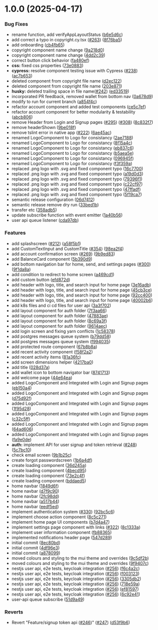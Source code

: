 # 1.0.0 (2025-04-17)


### Bug Fixes

*  rename function, add verifyAppLayoutStatus ([b6e5d6c](https://github.com/AmithPremGit/treetracker-wallet-app/commit/b6e5d6cb507b9a397b09a393e8cdb7e9e14499fe))
* add correct a typo in copyright.cy.tsx ([#263](https://github.com/AmithPremGit/treetracker-wallet-app/issues/263)) ([8f76ba5](https://github.com/AmithPremGit/treetracker-wallet-app/commit/8f76ba5817424d3e20201bd9f339d5ef32e2716a))
* add onboarding ([cb4fb65](https://github.com/AmithPremGit/treetracker-wallet-app/commit/cb4fb6557d53aac6b6c8a4fd545ea5ac40ea5813))
* copyright component name change ([9a218d0](https://github.com/AmithPremGit/treetracker-wallet-app/commit/9a218d0c0f0c1ea7919adf678f4652b69bb69abf))
* copyright component name change ([4dd2c39](https://github.com/AmithPremGit/treetracker-wallet-app/commit/4dd2c39d84302493c32082e61e1add5b28f238ce))
* correct button click behavior ([fa480ef](https://github.com/AmithPremGit/treetracker-wallet-app/commit/fa480efeed31806913b1103b30951ce357f0b8eb))
* **css:** fixed css properties ([73e0883](https://github.com/AmithPremGit/treetracker-wallet-app/commit/73e088338cddb087dcb4e9d6f0f4be190ed2b6e2))
* **cypress:** resolve component testing issue with Cypress ([#238](https://github.com/AmithPremGit/treetracker-wallet-app/issues/238)) ([ac7b653](https://github.com/AmithPremGit/treetracker-wallet-app/commit/ac7b653f7253960f5fe277b1600bb43fe3adefcb))
* deleted component from copyright file name ([d2ec122](https://github.com/AmithPremGit/treetracker-wallet-app/commit/d2ec12282fae4b81d7bac36d0ccd27b6df71c102))
* deleted component from copyright file name ([203e871](https://github.com/AmithPremGit/treetracker-wallet-app/commit/203e871834e79bf33217545a37ab388dec7d420b))
* **husky:** deleted trailing space in file name([#242](https://github.com/AmithPremGit/treetracker-wallet-app/issues/242)) ([ed33519](https://github.com/AmithPremGit/treetracker-wallet-app/commit/ed33519a5fb34c0af93ca14f8e64f2e5120bd46a))
* incorporated PR feedback, removed wallet from bottom nav ([0a678d9](https://github.com/AmithPremGit/treetracker-wallet-app/commit/0a678d9c84334cc78c68bf3944640954c0eddad5))
* modify to run for current branch ([a854f4c](https://github.com/AmithPremGit/treetracker-wallet-app/commit/a854f4ce564d935553beceff3a47a54831e0cac5))
* refactor account component and added test components ([ce5c7ef](https://github.com/AmithPremGit/treetracker-wallet-app/commit/ce5c7efef5ea928ee02874e312157c957f2301f2))
* refactor account component for better modularity & testability ([abcb806](https://github.com/AmithPremGit/treetracker-wallet-app/commit/abcb8068a8169b31f386cd92693c7c0c408f4df9))
* remove Header from Login and Signup pages ([#295](https://github.com/AmithPremGit/treetracker-wallet-app/issues/295)) ([#308](https://github.com/AmithPremGit/treetracker-wallet-app/issues/308)) ([8c832f7](https://github.com/AmithPremGit/treetracker-wallet-app/commit/8c832f75c7f890a64f978432342bbd143b24786e))
* remove headerShown ([9be018f](https://github.com/AmithPremGit/treetracker-wallet-app/commit/9be018fc74ffc85f2d0b4fc317d1902c5803f76a))
* remove tslint error in native app  ([#222](https://github.com/AmithPremGit/treetracker-wallet-app/issues/222)) ([6ae45ac](https://github.com/AmithPremGit/treetracker-wallet-app/commit/6ae45ac572533d724c3636f25d8f2b54b876ca9c))
* renamed LogoComponent to Logo for consistancy ([2ae7188](https://github.com/AmithPremGit/treetracker-wallet-app/commit/2ae71887c61402cad3085a1b5d8e1faedc5c25e9))
* renamed LogoComponent to Logo for consistancy ([8f15a4c](https://github.com/AmithPremGit/treetracker-wallet-app/commit/8f15a4c89b444684f63f13bbb8d93c0fec9924f1))
* renamed LogoComponent to Logo for consistancy ([eb837c6](https://github.com/AmithPremGit/treetracker-wallet-app/commit/eb837c6d65002e2017c91b34d8d0b15700f96388))
* renamed LogoComponent to Logo for consistancy ([b5aea5e](https://github.com/AmithPremGit/treetracker-wallet-app/commit/b5aea5e4564a176b4e098702297e1da1b6f75def))
* renamed LogoComponent to Logo for consistancy ([096945f](https://github.com/AmithPremGit/treetracker-wallet-app/commit/096945f4f93a15a454c6ebd767de7cc22c240835))
* renamed LogoComponent to Logo for consistancy ([f3f359a](https://github.com/AmithPremGit/treetracker-wallet-app/commit/f3f359acbf22d2ae0f88a9c2f9a94b1d244c70c2))
* replaced .png logo with .svg and fixed component typo ([16c7700](https://github.com/AmithPremGit/treetracker-wallet-app/commit/16c77006827973a3ab7c0b4ae03c88b551c03da3))
* replaced .png logo with .svg and fixed component typo ([a19d0d3](https://github.com/AmithPremGit/treetracker-wallet-app/commit/a19d0d314ae9cd88f539f4427d2713f52648b77d))
* replaced .png logo with .svg and fixed component typo ([79396f1](https://github.com/AmithPremGit/treetracker-wallet-app/commit/79396f11f37dbad917c3cfeb02b0ed01b5ee67d5))
* replaced .png logo with .svg and fixed component typo ([c22cf97](https://github.com/AmithPremGit/treetracker-wallet-app/commit/c22cf97d16e8c781e19ae1de33ba851ae93f1fb1))
* replaced .png logo with .svg and fixed component typo ([47ffadf](https://github.com/AmithPremGit/treetracker-wallet-app/commit/47ffadf8ebf81569fe48eafa7079514d7c1c7e46))
* replaced .png logo with .svg and fixed component typo ([5f19ca7](https://github.com/AmithPremGit/treetracker-wallet-app/commit/5f19ca78d708e582fbbda56aa9ead22dfd0a6973))
* semantic release configuration ([06d7412](https://github.com/AmithPremGit/treetracker-wallet-app/commit/06d7412979945cc8c46a961a959d0e8e7cce76c4))
* semantic release remove dry run ([33bed1b](https://github.com/AmithPremGit/treetracker-wallet-app/commit/33bed1b8973c02b076e07753a3722b0990bec881))
* transfer etc ([358adb5](https://github.com/AmithPremGit/treetracker-wallet-app/commit/358adb5762f4e3191ba3ece936eb3da116cf8f49))
* update subscribe function with event emitter ([1a40b56](https://github.com/AmithPremGit/treetracker-wallet-app/commit/1a40b5600409e017aa0e936304e29a2ee035d20a))
* user api queue listener ([cda97db](https://github.com/AmithPremGit/treetracker-wallet-app/commit/cda97dbd9818e46188033048feb3b56b2180e7d3))


### Features

*  add splashscreen ([#212](https://github.com/AmithPremGit/treetracker-wallet-app/issues/212)) ([a58f5b1](https://github.com/AmithPremGit/treetracker-wallet-app/commit/a58f5b13e56a40b3076d2657bb57e4a0d01dcb7c))
* add  CustomTextInput and CustomTitle ([#354](https://github.com/AmithPremGit/treetracker-wallet-app/issues/354)) ([98ea2f4](https://github.com/AmithPremGit/treetracker-wallet-app/commit/98ea2f4fc182b526e02bd2e6271941308e3d5e6d))
* add account confirmation screen ([#269](https://github.com/AmithPremGit/treetracker-wallet-app/issues/269)) ([9b9ed83](https://github.com/AmithPremGit/treetracker-wallet-app/commit/9b9ed8384b2d21f5087e87a6b1fc0238d757de7b))
* add BalanceCard component ([5b390d9](https://github.com/AmithPremGit/treetracker-wallet-app/commit/5b390d9ccec24aca2b8cee19cdbeeebf267dc525))
* add bottom navigation bar for home, send, and settings pages ([#300](https://github.com/AmithPremGit/treetracker-wallet-app/issues/300)) ([9f1da8a](https://github.com/AmithPremGit/treetracker-wallet-app/commit/9f1da8aee5a65834756268beb96a7e83da8d1d72))
* add condition to redirect to home screen ([a469cd1](https://github.com/AmithPremGit/treetracker-wallet-app/commit/a469cd1781a2016ef20244123cd560a71ebb3cf2))
* add custom button ([efd872d](https://github.com/AmithPremGit/treetracker-wallet-app/commit/efd872d650d160bbc850428f43ca47e3ce3695c6))
* add header with logo, title, and search input for home page ([3e16adb](https://github.com/AmithPremGit/treetracker-wallet-app/commit/3e16adb6ec4983527372124c37d44f44b3472bac))
* add header with logo, title, and search input for home page ([45cb3ce](https://github.com/AmithPremGit/treetracker-wallet-app/commit/45cb3cec52363b1bf4b9946f5d2b7b585b8daed0))
* add header with logo, title, and search input for home page ([92cc400](https://github.com/AmithPremGit/treetracker-wallet-app/commit/92cc4006e32b71c8b5fa186093a0e0c88d31b6e8))
* add header with logo, title, and search input for home page ([40002b6](https://github.com/AmithPremGit/treetracker-wallet-app/commit/40002b65acff80664f736a97e8355fe3654dd250))
* add k8s files and ci cd files for user api ([3a3f702](https://github.com/AmithPremGit/treetracker-wallet-app/commit/3a3f7020e77d06d6fbc555687b07859063bf0127))
* add layout component for auth folder ([7f3aa66](https://github.com/AmithPremGit/treetracker-wallet-app/commit/7f3aa6649cb6a3d20ff788598ab77f3d74394042))
* add layout component for auth folder ([47883ae](https://github.com/AmithPremGit/treetracker-wallet-app/commit/47883aece42c8db30d83daa44c7600c74c9c9cdd))
* add layout component for auth folder ([8c69a3f](https://github.com/AmithPremGit/treetracker-wallet-app/commit/8c69a3fef75abf6de8cffbbac7b3b838dde6ed56))
* add layout component for auth folder ([9614aec](https://github.com/AmithPremGit/treetracker-wallet-app/commit/9614aecfbb3a1e32b179c12bb79ac9f4b5b94786))
* add login screen and fixing yarn conflicts ([1c58378](https://github.com/AmithPremGit/treetracker-wallet-app/commit/1c583781001290ebce8b787e1dbcd9aaa25a2524))
* add postgres messages queue system ([b79dd58](https://github.com/AmithPremGit/treetracker-wallet-app/commit/b79dd589a63396d48a7852a2cb8a3c8bd3b1db37))
* add postgres messages queue system ([f994035](https://github.com/AmithPremGit/treetracker-wallet-app/commit/f99403524cdaa3a4512b0e1d9d2052c9c6c2eaf9))
* add protected route component ([67b8b8a](https://github.com/AmithPremGit/treetracker-wallet-app/commit/67b8b8aaa29b4d8c194ec22656952c5390d76a43))
* add recent activity component ([f58f2a2](https://github.com/AmithPremGit/treetracker-wallet-app/commit/f58f2a24727674dd8d624aab9dfa8553551dc449))
* add recent activity items ([81a36fc](https://github.com/AmithPremGit/treetracker-wallet-app/commit/81a36fc2b7f319ad120b8ec51234f1d33d21b08a))
* add screen dimensions helper ([4217ba0](https://github.com/AmithPremGit/treetracker-wallet-app/commit/4217ba0abc403c23c683bf6c2a3cada9069b11d6))
* add title ([028d37a](https://github.com/AmithPremGit/treetracker-wallet-app/commit/028d37ae6fad3c88d679c507e6c37300d243a7a7))
* add wallet icon to bottom navigator bar ([8741713](https://github.com/AmithPremGit/treetracker-wallet-app/commit/874171342c276a0d9e0407825915aa0a714fdefe))
* add welcome page ([44e64ea](https://github.com/AmithPremGit/treetracker-wallet-app/commit/44e64ea812c2b157f2e212f6da71c8be2cbfb490))
* added LogoComponent and Integrated with Login and Signup pages ([eb150a4](https://github.com/AmithPremGit/treetracker-wallet-app/commit/eb150a4a58c313a69a5f5b5ff3f9f1c38ef6a4f1))
* added LogoComponent and Integrated with Login and Signup pages ([d75d92f](https://github.com/AmithPremGit/treetracker-wallet-app/commit/d75d92f687e46c8910fa9c0bd532c7dc0c055964))
* added LogoComponent and Integrated with Login and Signup pages ([1f95d28](https://github.com/AmithPremGit/treetracker-wallet-app/commit/1f95d283f1cdb8106117d582418f3f3aaf6b245c))
* added LogoComponent and Integrated with Login and Signup pages ([c32c5ff](https://github.com/AmithPremGit/treetracker-wallet-app/commit/c32c5ff71e72028a750fe173c6e51072eae48cf4))
* added LogoComponent and Integrated with Login and Signup pages ([64ad606](https://github.com/AmithPremGit/treetracker-wallet-app/commit/64ad6069d41e7af02a54890099068e0d811c6071))
* added LogoComponent and Integrated with Login and Signup pages ([fa9e0de](https://github.com/AmithPremGit/treetracker-wallet-app/commit/fa9e0de08ee8ab5ad2c6c2b6b51fcbaccb92fef3))
* **auth:** implement API for user signup and token retrieval ([#248](https://github.com/AmithPremGit/treetracker-wallet-app/issues/248)) ([5c7bc10](https://github.com/AmithPremGit/treetracker-wallet-app/commit/5c7bc108eb4f652ecc5c17ded64aee159f17893b))
* check email screen ([9b1b25c](https://github.com/AmithPremGit/treetracker-wallet-app/commit/9b1b25c1ed8fe8f66027246a225483b99d1e69d2))
* create forgot passwordscreen ([1b6a4df](https://github.com/AmithPremGit/treetracker-wallet-app/commit/1b6a4df7865d61f0e2c828349a9cc017d880855b))
* create loading component ([36d245a](https://github.com/AmithPremGit/treetracker-wallet-app/commit/36d245af82e9f7b118a6e74205611d67dfd0c3c2))
* create loading component ([4becd95](https://github.com/AmithPremGit/treetracker-wallet-app/commit/4becd9561a183bb91b8b6efb51e9c1bf5e90f1d9))
* create loading component ([73e2c4f](https://github.com/AmithPremGit/treetracker-wallet-app/commit/73e2c4fe3c2beddd97af086264764d402cb81c7e))
* create loading component ([bddaed5](https://github.com/AmithPremGit/treetracker-wallet-app/commit/bddaed5a8464828a6f956e4b95355991d47f0462))
* home navbar ([1849d6f](https://github.com/AmithPremGit/treetracker-wallet-app/commit/1849d6f0fedc156742a39d92b5c9f8c335b51c53))
* home navbar ([d7f9c90](https://github.com/AmithPremGit/treetracker-wallet-app/commit/d7f9c9057242617b18b52e8cb8359a5b56bc7455))
* home navbar ([2fc98dd](https://github.com/AmithPremGit/treetracker-wallet-app/commit/2fc98dd1ff073659463a0aadff2cfbeb1c1431a0))
* home navbar ([a517b44](https://github.com/AmithPremGit/treetracker-wallet-app/commit/a517b445ada586243b07e9f5146eb952f754632a))
* home navbar ([eedf5ed](https://github.com/AmithPremGit/treetracker-wallet-app/commit/eedf5ed3604d364611be717def868aaeaf55a5ac))
* implement authentication system ([#330](https://github.com/AmithPremGit/treetracker-wallet-app/issues/330)) ([92bc5c6](https://github.com/AmithPremGit/treetracker-wallet-app/commit/92bc5c6547612ebc22915c36dfa73f0127a38e1a))
* implement choose action component ([8c5c271](https://github.com/AmithPremGit/treetracker-wallet-app/commit/8c5c2710042b4848dd3440e8cf52e4e94f272c08))
* implement home page UI components ([b7d4a47](https://github.com/AmithPremGit/treetracker-wallet-app/commit/b7d4a4702bb7e62d196dac154bf77312095b1eaf))
* implement settings page component with links ([#322](https://github.com/AmithPremGit/treetracker-wallet-app/issues/322)) ([8c1333a](https://github.com/AmithPremGit/treetracker-wallet-app/commit/8c1333a0d860080102ee07d268a1fd559e41a99d))
* implement user information component ([fb88365](https://github.com/AmithPremGit/treetracker-wallet-app/commit/fb883651c207dfa2c8d43bf97276cb69bd50dd07))
* implemented notifications header page ([547d289](https://github.com/AmithPremGit/treetracker-wallet-app/commit/547d2891d18e13a3df28454850d72b40eb9c6e1e))
* initial commit ([8ec80bd](https://github.com/AmithPremGit/treetracker-wallet-app/commit/8ec80bda6023daf284c8b410b346baba90228cfc))
* initial commit ([4df96e3](https://github.com/AmithPremGit/treetracker-wallet-app/commit/4df96e38408235d4165e57b7951eb577d4a9b3f2))
* initial commit ([a878099](https://github.com/AmithPremGit/treetracker-wallet-app/commit/a878099988f8dc3db4c498c26adf973d7d2cbd2f))
* moved colours and styling to the mui theme and overrides ([9c5df2b](https://github.com/AmithPremGit/treetracker-wallet-app/commit/9c5df2b3e0a3dcb2dbdcb05a0bf685a373a7ab08))
* moved colours and styling to the mui theme and overrides ([9f9407c](https://github.com/AmithPremGit/treetracker-wallet-app/commit/9f9407c6f5d6f2ff176c730e55346ed1621af5ea))
* nestjs user api, e2e tests, keycloak integration ([#256](https://github.com/AmithPremGit/treetracker-wallet-app/issues/256)) ([f6c4a2c](https://github.com/AmithPremGit/treetracker-wallet-app/commit/f6c4a2c2dfdbb82ecd52cb3228d5d4e2cdaa8870))
* nestjs user api, e2e tests, keycloak integration ([#256](https://github.com/AmithPremGit/treetracker-wallet-app/issues/256)) ([f003123](https://github.com/AmithPremGit/treetracker-wallet-app/commit/f00312333b2853c55460c866f90a3f967330ed0a))
* nestjs user api, e2e tests, keycloak integration ([#256](https://github.com/AmithPremGit/treetracker-wallet-app/issues/256)) ([3305db2](https://github.com/AmithPremGit/treetracker-wallet-app/commit/3305db2b1d8c4e176b223b82cb76bde2a1b399c5))
* nestjs user api, e2e tests, keycloak integration ([#256](https://github.com/AmithPremGit/treetracker-wallet-app/issues/256)) ([718e59a](https://github.com/AmithPremGit/treetracker-wallet-app/commit/718e59a21a93929893154e5864b5e082c668093f))
* nestjs user api, e2e tests, keycloak integration ([#256](https://github.com/AmithPremGit/treetracker-wallet-app/issues/256)) ([ef81597](https://github.com/AmithPremGit/treetracker-wallet-app/commit/ef815978810a4381dba1f76f4c7f6f56fba14b22))
* nestjs user api, e2e tests, keycloak integration ([#256](https://github.com/AmithPremGit/treetracker-wallet-app/issues/256)) ([6c92e41](https://github.com/AmithPremGit/treetracker-wallet-app/commit/6c92e41b7dfdc7875c05bb7078784bcd08f9891f))
* user-api queue subscribe ([51d9a49](https://github.com/AmithPremGit/treetracker-wallet-app/commit/51d9a49bdfe35b082a082b6caeee2bbd4a8d2c5e))


### Reverts

* Revert "Feature/signup token api ([#246](https://github.com/AmithPremGit/treetracker-wallet-app/issues/246))" ([#247](https://github.com/AmithPremGit/treetracker-wallet-app/issues/247)) ([d53f9b6](https://github.com/AmithPremGit/treetracker-wallet-app/commit/d53f9b6e522657bc07a780467e5452a3c13c02fc))
